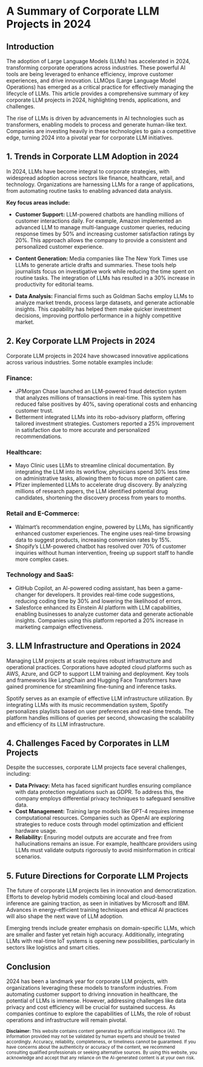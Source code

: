 # A Summary of Corporate LLM Projects in 2024

## Introduction
The adoption of Large Language Models (LLMs) has accelerated in 2024, transforming corporate operations across industries. These powerful AI tools are being leveraged to enhance efficiency, improve customer experiences, and drive innovation. LLMOps (Large Language Model Operations) has emerged as a critical practice for effectively managing the lifecycle of LLMs. This article provides a comprehensive summary of key corporate LLM projects in 2024, highlighting trends, applications, and challenges.

The rise of LLMs is driven by advancements in AI technologies such as transformers, enabling models to process and generate human-like text. Companies are investing heavily in these technologies to gain a competitive edge, turning 2024 into a pivotal year for corporate LLM initiatives.

## 1. Trends in Corporate LLM Adoption in 2024
In 2024, LLMs have become integral to corporate strategies, with widespread adoption across sectors like finance, healthcare, retail, and technology. Organizations are harnessing LLMs for a range of applications, from automating routine tasks to enabling advanced data analysis.

**Key focus areas include:**

- **Customer Support:** LLM-powered chatbots are handling millions of customer interactions daily. For example, Amazon implemented an advanced LLM to manage multi-language customer queries, reducing response times by 50% and increasing customer satisfaction ratings by 20%. This approach allows the company to provide a consistent and personalized customer experience.

- **Content Generation:** Media companies like The New York Times use LLMs to generate article drafts and summaries. These tools help journalists focus on investigative work while reducing the time spent on routine tasks. The integration of LLMs has resulted in a 30% increase in productivity for editorial teams.

- **Data Analysis:** Financial firms such as Goldman Sachs employ LLMs to analyze market trends, process large datasets, and generate actionable insights. This capability has helped them make quicker investment decisions, improving portfolio performance in a highly competitive market.

## 2. Key Corporate LLM Projects in 2024
Corporate LLM projects in 2024 have showcased innovative applications across various industries. Some notable examples include:

### Finance:
- JPMorgan Chase launched an LLM-powered fraud detection system that analyzes millions of transactions in real-time. This system has reduced false positives by 40%, saving operational costs and enhancing customer trust.
- Betterment integrated LLMs into its robo-advisory platform, offering tailored investment strategies. Customers reported a 25% improvement in satisfaction due to more accurate and personalized recommendations.

### Healthcare:
- Mayo Clinic uses LLMs to streamline clinical documentation. By integrating the LLM into its workflow, physicians spend 30% less time on administrative tasks, allowing them to focus more on patient care.
- Pfizer implemented LLMs to accelerate drug discovery. By analyzing millions of research papers, the LLM identified potential drug candidates, shortening the discovery process from years to months.

### Retail and E-Commerce:
- Walmart’s recommendation engine, powered by LLMs, has significantly enhanced customer experiences. The engine uses real-time browsing data to suggest products, increasing conversion rates by 15%.
- Shopify’s LLM-powered chatbot has resolved over 70% of customer inquiries without human intervention, freeing up support staff to handle more complex cases.

### Technology and SaaS:
- GitHub Copilot, an AI-powered coding assistant, has been a game-changer for developers. It provides real-time code suggestions, reducing coding time by 30% and lowering the likelihood of errors.
- Salesforce enhanced its Einstein AI platform with LLM capabilities, enabling businesses to analyze customer data and generate actionable insights. Companies using this platform reported a 20% increase in marketing campaign effectiveness.

## 3. LLM Infrastructure and Operations in 2024
Managing LLM projects at scale requires robust infrastructure and operational practices. Corporations have adopted cloud platforms such as AWS, Azure, and GCP to support LLM training and deployment. Key tools and frameworks like LangChain and Hugging Face Transformers have gained prominence for streamlining fine-tuning and inference tasks.

Spotify serves as an example of effective LLM infrastructure utilization. By integrating LLMs with its music recommendation system, Spotify personalizes playlists based on user preferences and real-time trends. The platform handles millions of queries per second, showcasing the scalability and efficiency of its LLM infrastructure.

## 4. Challenges Faced by Corporates in LLM Projects
Despite the successes, corporate LLM projects face several challenges, including:

- **Data Privacy:** Meta has faced significant hurdles ensuring compliance with data protection regulations such as GDPR. To address this, the company employs differential privacy techniques to safeguard sensitive data.
- **Cost Management:** Training large models like GPT-4 requires immense computational resources. Companies such as OpenAI are exploring strategies to reduce costs through model optimization and efficient hardware usage.
- **Reliability:** Ensuring model outputs are accurate and free from hallucinations remains an issue. For example, healthcare providers using LLMs must validate outputs rigorously to avoid misinformation in critical scenarios.

## 5. Future Directions for Corporate LLM Projects
The future of corporate LLM projects lies in innovation and democratization. Efforts to develop hybrid models combining local and cloud-based inference are gaining traction, as seen in initiatives by Microsoft and IBM. Advances in energy-efficient training techniques and ethical AI practices will also shape the next wave of LLM adoption.

Emerging trends include greater emphasis on domain-specific LLMs, which are smaller and faster yet retain high accuracy. Additionally, integrating LLMs with real-time IoT systems is opening new possibilities, particularly in sectors like logistics and smart cities.

## Conclusion
2024 has been a landmark year for corporate LLM projects, with organizations leveraging these models to transform industries. From automating customer support to driving innovation in healthcare, the potential of LLMs is immense. However, addressing challenges like data privacy and cost efficiency will be crucial for sustained success. As companies continue to explore the capabilities of LLMs, the role of robust operations and infrastructure will remain pivotal.

<sub>
<b>Disclaimer:</b> This website contains content generated by artificial intelligence (AI). The information provided may not be validated by human experts and should be treated accordingly. Accuracy, reliability, completeness, or timeliness cannot be guaranteed. If you have concerns about the authenticity or accuracy of the content, we recommend consulting qualified professionals or seeking alternative sources. By using this website, you acknowledge and accept that any reliance on the AI-generated content is at your own risk.
</sub>

